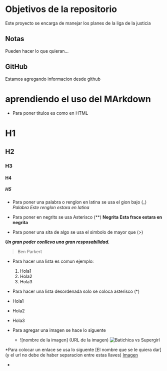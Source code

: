 # Objetivos de la repositorio

Este proyecto se encarga de manejar los planes de la liga de la justicia


## Notas
Pueden hacer lo que quieran...

## GitHub
Estamos agregando informacion desde github

# aprendiendo el uso del MArkdown

* Para poner titulos es como en HTML
# H1
## H2
### H3
#### H4
##### H5

* Para poner una  palabra o renglon en latina se usa el gion bajo (_)
  _Palabra_
  _Este renglon estara en latina_
  
 * Para poner en negrits se usa Asterisco (**)
  **Negrita**
  **Esta frace estara en negrita**
  
 * Para poner una sita de algo se usa el simbolo de mayor que (>)
 
**_Un gran poder conlleva una gran resposabilidad._**
> Ben Parkert

* Para hacer una lista es comun ejemplo:
  1. Hola1
  2. Hola2
  3. Hola3

* Para hacer una lista desordenada solo se coloca asterisco (*)
* Hola1
* Hola2
* Hola3

* Para agregar una imagen se hace lo siguente
  * ![nombre de la imagen] (URL de la imagen)
![Batichica vs Supergirl](https://cdna.artstation.com/p/assets/images/images/025/365/518/large/d-k-batgirl-vs-supergirl-render-with-motion-blur.jpg?1585576874)

*Para colocar un enlace se usa lo siguente [El nombre que se le quiera dar] (y el url no debe de haber separacion entre estas llaves)
[Imagen](https://cdna.artstation.com/p/assets/images/images/025/365/518/large/d-k-batgirl-vs-supergirl-render-with-motion-blur.jpg?1585576874)

*
